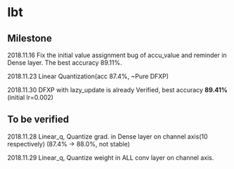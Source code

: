 # lbt
## Milestone

2018.11.16 Fix the initial value assignment bug of accu_value and reminder in Dense layer. The best accuracy 89.11%.

2018.11.23 Linear Quantization(acc 87.4%, ~Pure DFXP)

2018.11.30 DFXP with lazy_update is already Verified, best accuracy **89.41%** (initial lr=0.002)

## To be verified

2018.11.28 Linear_q, Quantize grad. in Dense layer on channel axis(10 respectively)
(87.4% -> 88.0%, not stable)

2018.11.29 Linear_q, Quantize weight in ALL conv layer on channel axis.
